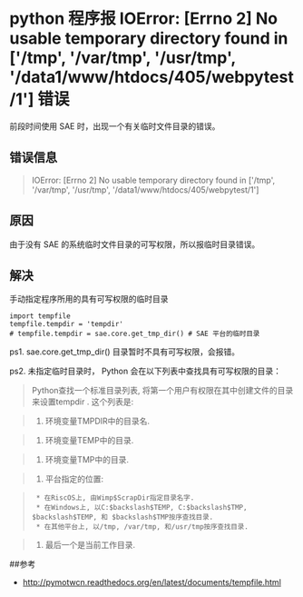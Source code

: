 # python 程序报 IOError: [Errno 2] No usable temporary directory found in ['/tmp', '/var/tmp', '/usr/tmp', '/data1/www/htdocs/405/webpytest/1'] 错误

前段时间使用 SAE 时，出现一个有关临时文件目录的错误。

## 错误信息

>IOError: [Errno 2] No usable temporary directory found in ['/tmp', '/var/tmp', '/usr/tmp', '/data1/www/htdocs/405/webpytest/1'] 

## 原因

由于没有 SAE 的系统临时文件目录的可写权限，所以报临时目录错误。

## 解决

手动指定程序所用的具有可写权限的临时目录        

    import tempfile
    tempfile.tempdir = 'tempdir'
    # tempfile.tempdir = sae.core.get_tmp_dir() # SAE 平台的临时目录

ps1.   sae.core.get\_tmp\_dir() 目录暂时不具有可写权限，会报错。

ps2. 未指定临时目录时， Python 会在以下列表中查找具有可写权限的目录：
>Python查找一个标准目录列表, 将第一个用户有权限在其中创建文件的目录来设置tempdir . 这个列表是:

>   1. 环境变量TMPDIR中的目录名.

>   1. 环境变量TEMP中的目录.

>   1. 环境变量TMP中的目录.

>   1. 平台指定的位置:

>      * 在RiscOS上, 由Wimp$ScrapDir指定目录名字.
>      * 在Windows上, 以C:$backslash$TEMP, C:$backslash$TMP, $backslash$TEMP, 和 $backslash$TMP按序查找目录.
>      * 在其他平台上, 以/tmp, /var/tmp, 和/usr/tmp按序查找目录.

>   1. 最后一个是当前工作目录.

##参考

* http://pymotwcn.readthedocs.org/en/latest/documents/tempfile.html

